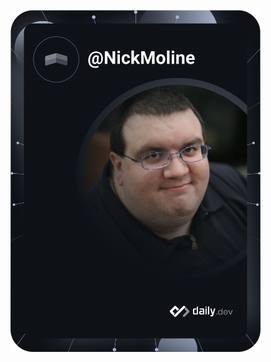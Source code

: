 <a href="https://app.daily.dev/NickMoline"><img src="https://github.com/nickmoline/nickmoline/blob/main/devcard.svg" width="400" alt="Nick Moline's Dev Card"/></a>
